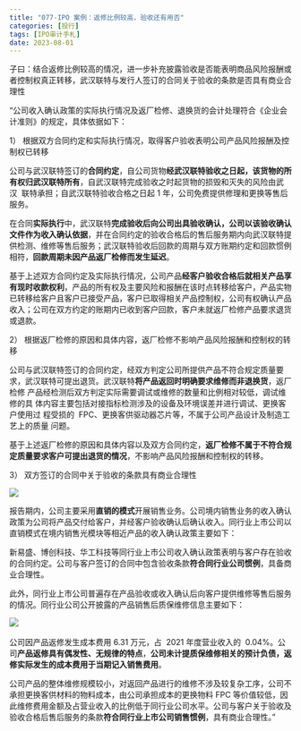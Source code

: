 ```yaml
---
title: "077-IPO 案例：返修比例较高，验收还有用否"
categories: [投行]
tags: [IPO审计手札]
date: 2023-08-01
---
```

子曰：结合返修比例较高的情况，进一步补充披露验收是否能表明商品风险报酬或者控制权真正转移，武汉联特与发行人签订的合同关于验收的条款是否具有商业合理性

“公司收入确认政策的实际执行情况及返厂检修、退换货的会计处理符合《企业会计准则》的规定，具体依据如下：

1） 根据双方合同约定和实际执行情况，取得客户验收表明公司产品风险报酬及控制权已转移

公司与武汉联特签订的**合同约定**，自公司货物**经武汉联特验收之日起，该货物的所有权归武汉联特所有**，自武汉联特完成验收之时起货物的损毁和灭失的风险由武汉  联特承担；自武汉联特验收合格之日起 1 年，公司免费提供修理和更换等售后服务。

在合同**实际执行**中，武汉联特**完成验收后向公司出具验收确认，公司以该验收确认文件作为收入确认依据**，并在合同约定的验收合格后的售后服务期内向武汉联特提供检测、维修等售后服务；武汉联特验收后回款的周期与双方账期约定和回款惯例相符，**回款周期未因产品返厂检修而发生延迟**。

基于上述双方合同约定及实际执行情况，公司产品**经客户验收合格后就相关产品享有现时收款权利**，产品的所有权及主要风险和报酬在该时点转移给客户，产品实物已转移给客户且客户已接受产品，客户已取得相关产品控制权，公司有权确认产品收入；公司在双方约定的账期内已收到客户回款，客户未就返厂检修产品要求退货或退款。

2） 根据返厂检修的原因和具体内容，返厂检修不影响产品风险报酬和控制权的转移

公司与武汉联特签订的合同约定，经双方判定公司所提供产品不符合规定质量要求，武汉联特可提出退货。武汉联特**将产品返回时明确要求维修而非退换货**，返厂检修 产品经检测后双方判定实际需要调试或维修的数量和比例相对较低，调试维修的具 体内容主要包括对接指标检测涉及的设备及环境误差并进行调试、更换客户使用过 程受损的  FPC、更换客供驱动器芯片等，不属于公司产品设计及制造工艺上的质量 问题。

基于上述返厂检修的原因和具体内容以及双方合同约定，**返厂检修不属于不符合规定质量要求客户可提出退货的情况**，不影响产品风险报酬和控制权的转移。

3） 双方签订的合同中关于验收的条款具有商业合理性

![](https://cdn.staticaly.com/gh/richffan/img@main/obsidian/IPO/077-IPO-案例：返修比例较高，验收还有用否_1.webp)

报告期内，公司主要采用**直销的模式**开展销售业务。公司境内销售业务的收入确认政策为公司将产品交付给客户，并经客户验收确认后确认收入。同行业上市公司以直销模式在境内销售光模块等相近产品的收入确认政策主要如下：

新易盛、博创科技、华工科技等同行业上市公司收入确认政策表明与客户存在验收的合同约定。公司与客户签订的合同中包含验收条款**符合同行业公司惯例**，具备商业合理性。

此外，同行业上市公司普遍存在产品验收或收入确认后向客户提供维修等售后服务的情况。同行业公司公开披露的产品销售后质保维修信息主要如下：

![](https://cdn.staticaly.com/gh/richffan/img@main/obsidian/IPO/077-IPO-案例：返修比例较高，验收还有用否_2.webp) 

公司因产品返修发生成本费用 6.31 万元，占  2021 年度营业收入的  0.04%。公司**产品返修具有偶发性、无规律的特点**，**公司未计提质保维修相关的预计负债，返修实际发生的成本费用于当期记入销售费用**。

公司产品的整体维修规模较小，对返回产品进行的维修不涉及较复杂工序，公司不承担更换客供材料的物料成本，由公司承担成本的更换物料 FPC 等价值较低，因此维修费用金额及占营业收入的比例低于同行业公司水平。公司与客户关于验收及验收合格后售后服务的条款**符合同行业上市公司销售惯例**，具有商业合理性。”